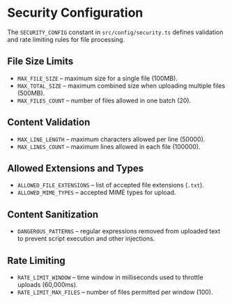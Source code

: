# Security Configuration

The `SECURITY_CONFIG` constant in `src/config/security.ts` defines validation and rate limiting rules for file processing.

## File Size Limits

- `MAX_FILE_SIZE` – maximum size for a single file (100MB).
- `MAX_TOTAL_SIZE` – maximum combined size when uploading multiple files (500MB).
- `MAX_FILES_COUNT` – number of files allowed in one batch (20).

## Content Validation

- `MAX_LINE_LENGTH` – maximum characters allowed per line (50000).
- `MAX_LINES_COUNT` – maximum lines allowed in each file (100000).

## Allowed Extensions and Types

- `ALLOWED_FILE_EXTENSIONS` – list of accepted file extensions (`.txt`).
- `ALLOWED_MIME_TYPES` – accepted MIME types for upload.

## Content Sanitization

- `DANGEROUS_PATTERNS` – regular expressions removed from uploaded text to prevent script execution and other injections.

## Rate Limiting

- `RATE_LIMIT_WINDOW` – time window in milliseconds used to throttle uploads (60,000ms).
- `RATE_LIMIT_MAX_FILES` – number of files permitted per window (100).
